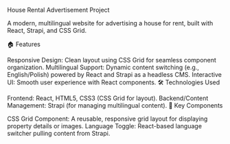 House Rental Advertisement Project

A modern, multilingual website for advertising a house for rent, built with React, Strapi, and CSS Grid.

🏠 Features

Responsive Design: Clean layout using CSS Grid for seamless component organization.
Multilingual Support: Dynamic content switching (e.g., English/Polish) powered by React and Strapi as a headless CMS.
Interactive UI: Smooth user experience with React components.
🛠️ Technologies Used

Frontend: React, HTML5, CSS3 (CSS Grid for layout).
Backend/Content Management: Strapi (for managing multilingual content).
🎯 Key Components

CSS Grid Component: A reusable, responsive grid layout for displaying property details or images.
Language Toggle: React-based language switcher pulling content from Strapi.
